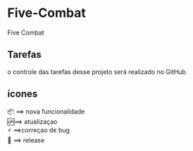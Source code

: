 # Five-Combat

Five Combat

## Tarefas

 o controle das tarefas desse projeto será realizado no GitHub

 ## ícones

:package:<span><span> ==> nova funcionalidade <br>
:up:<span><span>==> atualizaçao <br>
:zap:<span><span> ==>correçao de bug <br>
:checkered_flag:<span><span> ==> release <br>